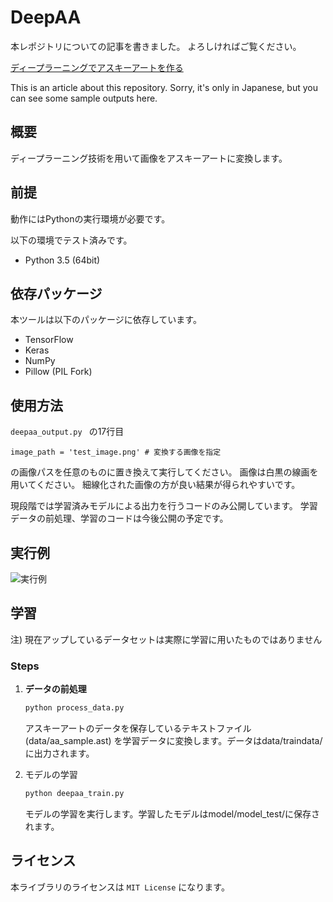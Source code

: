 DeepAA
====

本レポジトリについての記事を書きました。
よろしければご覧ください。

[ディープラーニングでアスキーアートを作る](http://qiita.com/OsciiArt/items/325714d8ab3f2b482ced)

This is an article about this repository. Sorry, it's only in Japanese, but you can see some sample outputs here.

## 概要
ディープラーニング技術を用いて画像をアスキーアートに変換します。

## 前提
動作にはPythonの実行環境が必要です。

以下の環境でテスト済みです。

+ Python 3.5 (64bit)

## 依存パッケージ
本ツールは以下のパッケージに依存しています。

+ TensorFlow
+ Keras
+ NumPy
+ Pillow (PIL Fork)

## 使用方法
`deepaa_output.py ` の17行目

```
image_path = 'test_image.png' # 変換する画像を指定
```
の画像パスを任意のものに置き換えて実行してください。
画像は白黒の線画を用いてください。
細線化された画像の方が良い結果が得られやすいです。

現段階では学習済みモデルによる出力を行うコードのみ公開しています。
学習データの前処理、学習のコードは今後公開の予定です。

## 実行例
![実行例](http://i.imgur.com/rasaYQi.png)

## 学習
注) 現在アップしているデータセットは実際に学習に用いたものではありません
### Steps
1. **データの前処理**
    ```bash
    python process_data.py
    ```
    アスキーアートのデータを保存しているテキストファイル (data/aa_sample.ast) を学習データに変換します。データはdata/traindata/に出力されます。
    <br>

2. モデルの学習
    ```bash
    python deepaa_train.py
    ```
    モデルの学習を実行します。学習したモデルはmodel/model_test/に保存されます。

## ライセンス
本ライブラリのライセンスは `MIT License` になります。